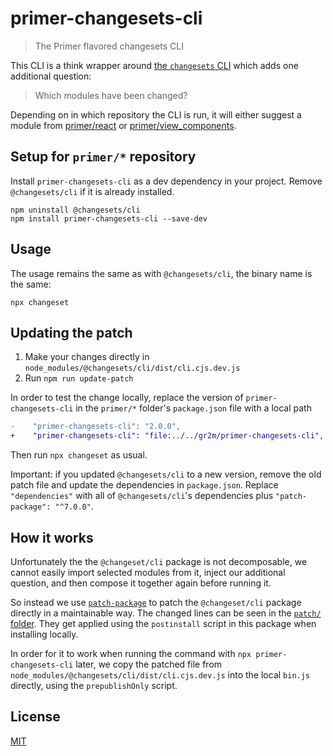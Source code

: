 # primer-changesets-cli

> The Primer flavored changesets CLI

This CLI is a think wrapper around [the `changesets` CLI](https://github.com/changesets/changesets/tree/main/packages/cli) which adds one additional question:

> Which modules have been changed?

Depending on in which repository the CLI is run, it will either suggest a module from [primer/react](https://github.com/primer/react) or [primer/view_components](https://github.com/primer/view_components).

## Setup for `primer/*` repository

Install `primer-changesets-cli` as a dev dependency in your project. Remove `@changesets/cli` if it is already installed.

```
npm uninstall @changesets/cli
npm install primer-changesets-cli --save-dev
```

## Usage

The usage remains the same as with `@changesets/cli`, the binary name is the same:

```
npx changeset
```

## Updating the patch

1. Make your changes directly in `node_modules/@changesets/cli/dist/cli.cjs.dev.js`
2. Run `npm run update-patch`

In order to test the change locally, replace the version of `primer-changesets-cli` in the `primer/*` folder's `package.json` file
with a local path

```diff
-    "primer-changesets-cli": "2.0.0",
+    "primer-changesets-cli": "file:../../gr2m/primer-changesets-cli",
```

Then run `npx changeset` as usual.

Important: if you updated `@changesets/cli` to a new version, remove the old patch file and update the dependencies in `package.json`. Replace `"dependencies"` with all of `@changesets/cli`'s dependencies plus `"patch-package": "^7.0.0"`.

## How it works

Unfortunately the the `@changeset/cli` package is not decomposable, we cannot easily import selected modules from it, inject our additional question, and then compose it together again before running it.

So instead we use [`patch-package`](https://github.com/ds300/patch-package) to patch the `@changeset/cli` package directly in a maintainable way. The changed lines can be seen in the [`patch/` folder](patch/). They get applied using the `postinstall` script in this package when installing locally.

In order for it to work when running the command with `npx primer-changesets-cli` later, we copy the patched file from `node_modules/@changesets/cli/dist/cli.cjs.dev.js` into the local `bin.js` directly, using the `prepublishOnly` script.

## License

[MIT](LICENSE)
